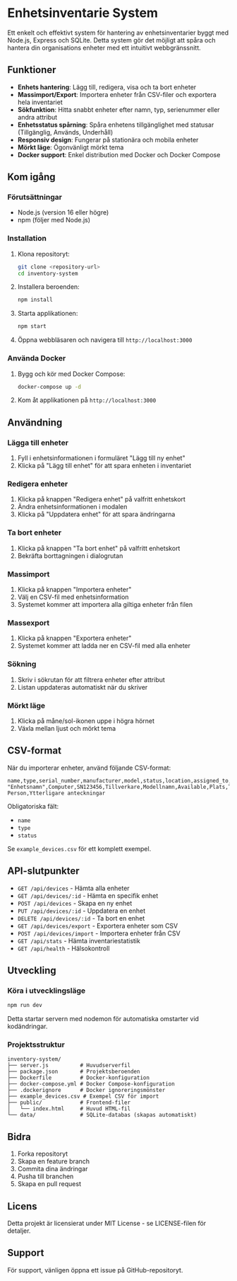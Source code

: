 # Enhetsinventarie System

Ett enkelt och effektivt system för hantering av enhetsinventarier byggt med Node.js, Express och SQLite. Detta system gör det möjligt att spåra och hantera din organisations enheter med ett intuitivt webbgränssnitt.

## Funktioner

- **Enhets hantering**: Lägg till, redigera, visa och ta bort enheter
- **Massimport/Export**: Importera enheter från CSV-filer och exportera hela inventariet
- **Sökfunktion**: Hitta snabbt enheter efter namn, typ, serienummer eller andra attribut
- **Enhetsstatus spårning**: Spåra enhetens tillgänglighet med statusar (Tillgänglig, Används, Underhåll)
- **Responsiv design**: Fungerar på stationära och mobila enheter
- **Mörkt läge**: Ögonvänligt mörkt tema
- **Docker support**: Enkel distribution med Docker och Docker Compose

## Kom igång

### Förutsättningar

- Node.js (version 16 eller högre)
- npm (följer med Node.js)

### Installation

1. Klona repositoryt:
   ```bash
   git clone <repository-url>
   cd inventory-system
   ```

2. Installera beroenden:
   ```bash
   npm install
   ```

3. Starta applikationen:
   ```bash
   npm start
   ```

4. Öppna webbläsaren och navigera till `http://localhost:3000`

### Använda Docker

1. Bygg och kör med Docker Compose:
   ```bash
   docker-compose up -d
   ```

2. Kom åt applikationen på `http://localhost:3000`

## Användning

### Lägga till enheter

1. Fyll i enhetsinformationen i formuläret "Lägg till ny enhet"
2. Klicka på "Lägg till enhet" för att spara enheten i inventariet

### Redigera enheter

1. Klicka på knappen "Redigera enhet" på valfritt enhetskort
2. Ändra enhetsinformationen i modalen
3. Klicka på "Uppdatera enhet" för att spara ändringarna

### Ta bort enheter

1. Klicka på knappen "Ta bort enhet" på valfritt enhetskort
2. Bekräfta borttagningen i dialogrutan

### Massimport

1. Klicka på knappen "Importera enheter"
2. Välj en CSV-fil med enhetsinformation
3. Systemet kommer att importera alla giltiga enheter från filen

### Massexport

1. Klicka på knappen "Exportera enheter"
2. Systemet kommer att ladda ner en CSV-fil med alla enheter

### Sökning

1. Skriv i sökrutan för att filtrera enheter efter attribut
2. Listan uppdateras automatiskt när du skriver

### Mörkt läge

1. Klicka på måne/sol-ikonen uppe i högra hörnet
2. Växla mellan ljust och mörkt tema

## CSV-format

När du importerar enheter, använd följande CSV-format:

```csv
name,type,serial_number,manufacturer,model,status,location,assigned_to,notes
"Enhetsnamn",Computer,SN123456,Tillverkare,Modellnamn,Available,Plats,Tilldelad Person,Ytterligare anteckningar
```

Obligatoriska fält:
- `name`
- `type` 
- `status`

Se `example_devices.csv` för ett komplett exempel.

## API-slutpunkter

- `GET /api/devices` - Hämta alla enheter
- `GET /api/devices/:id` - Hämta en specifik enhet
- `POST /api/devices` - Skapa en ny enhet
- `PUT /api/devices/:id` - Uppdatera en enhet
- `DELETE /api/devices/:id` - Ta bort en enhet
- `GET /api/devices/export` - Exportera enheter som CSV
- `POST /api/devices/import` - Importera enheter från CSV
- `GET /api/stats` - Hämta inventariestatistik
- `GET /api/health` - Hälsokontroll

## Utveckling

### Köra i utvecklingsläge

```bash
npm run dev
```

Detta startar servern med nodemon för automatiska omstarter vid kodändringar.

### Projektsstruktur

```
inventory-system/
├── server.js          # Huvudserverfil
├── package.json       # Projektsberoenden
├── Dockerfile         # Docker-konfiguration
├── docker-compose.yml # Docker Compose-konfiguration
├── .dockerignore      # Docker ignoreringsmönster
├── example_devices.csv # Exempel CSV för import
├── public/            # Frontend-filer
│   └── index.html     # Huvud HTML-fil
└── data/              # SQLite-databas (skapas automatiskt)
```

## Bidra

1. Forka repositoryt
2. Skapa en feature branch
3. Commita dina ändringar
4. Pusha till branchen
5. Skapa en pull request

## Licens

Detta projekt är licensierat under MIT License - se LICENSE-filen för detaljer.

## Support

För support, vänligen öppna ett issue på GitHub-repositoryt.